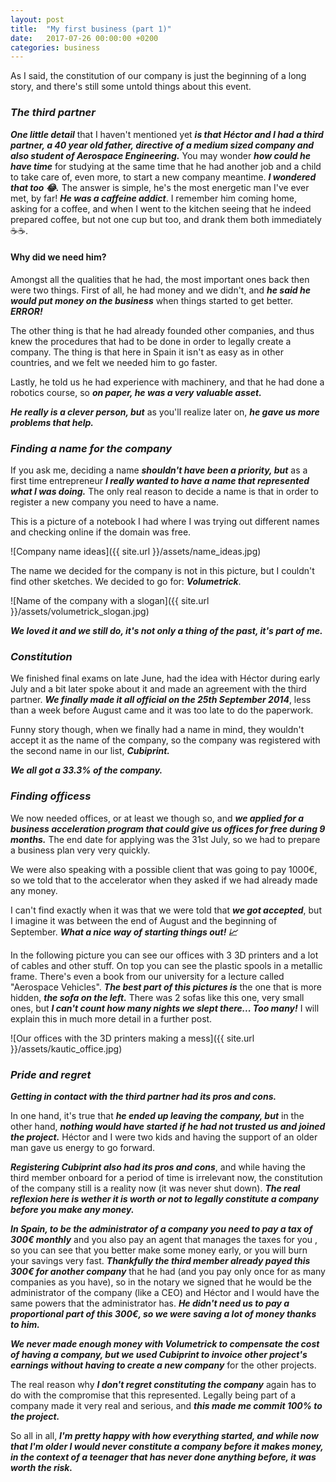 ```yaml
---
layout: post
title:  "My first business (part 1)"
date:   2017-07-26 00:00:00 +0200
categories: business
---
```

As I said, the constitution of our company is just the beginning of a long story, and there's still some untold things about this event.

### ***The third partner*** ###

***One little detail*** that I haven't mentioned yet ***is that Héctor and I had a third partner, a 40 year old father, directive of a medium sized company and also student of Aerospace Engineering.*** You may wonder ***how could he have time*** for studying at the same time that he had another job and a child to take care of, even more, to start a new company meantime. ***I wondered that too :joy:.*** The answer is simple, he's the most energetic man I've ever met, by far! ***He was a caffeine addict***. I remember him coming home, asking for a coffee, and when I went to the kitchen seeing that he indeed prepared coffee, but not one cup but too, and drank them both immediately :coffee::coffee:.

#### Why did we need him? ####

Amongst all the qualities that he had, the most important ones back then were two things. First of all, he had money and we didn't, and ***he said he would put money on the business*** when things started to get better. ***ERROR!***

The other thing is that he had already founded other companies, and thus knew the procedures that had to be done in order to legally create a company. The thing is that here in Spain it isn't as easy as in other countries, and we felt we needed him to go faster.

Lastly, he told us he had experience with machinery, and that he had done a robotics course, so ***on paper, he was a very valuable asset.***

***He really is a clever person, but*** as you'll realize later on, ***he gave us more problems that help.***

### ***Finding a name for the company*** ###

If you ask me, deciding a name ***shouldn't have been a priority, but*** as a first time entrepreneur ***I really wanted to have a name that represented what I was doing.*** The only real reason to decide a name is that in order to register a new company you need to have a name.

This is a picture of a notebook I had where I was trying out different names and checking online if the domain was free.

![Company name ideas]({{ site.url }}/assets/name_ideas.jpg)

The name we decided for the company is not in this picture, but I couldn't find other sketches. We decided to go for: ***Volumetrick***.

![Name of the company with a slogan]({{ site.url }}/assets/volumetrick_slogan.jpg)

***We loved it and we still do, it's not only a thing of the past, it's part of me.***



### ***Constitution*** ###

We finished final exams on late June, had the idea with Héctor during early July and a bit later spoke about it and made an agreement with the third partner. ***We finally made it all official on the 25th September 2014***, less than a week before August came and it was too late to do the paperwork.

Funny story though, when we finally had a name in mind, they wouldn't accept it as the name of the company, so the company was registered with the second name in our list, ***Cubiprint.***

***We all got a 33.3% of the company.***

### ***Finding officess*** ###

We now needed offices, or at least we though so, and ***we applied for a business acceleration program that could give us offices for free during 9 months.*** The end date for applying was the 31st July, so we had to prepare a business plan very very quickly.

We were also speaking with a possible client that was going to pay 1000€, so we told that to the accelerator when they asked if we had already made any money.

I can't find exactly when it was that we were told that ***we got accepted***, but I imagine it was between the end of August and the beginning of September. ***What a nice way of starting things out! :chart_with_upwards_trend:***

In the following picture you can see our offices with 3 3D printers and a lot of cables and other stuff. On top you can see the plastic spools in a metallic frame. There's even a book from our university for a lecture called "Aerospace Vehicles". ***The best part of this pictures is*** the one that is more hidden, ***the sofa on the left.*** There was 2 sofas like this one, very small ones, but ***I can't count how many nights we slept there... Too many!*** I will explain this in much more detail in a further post.

![Our offices with the 3D printers making a mess]({{ site.url }}/assets/kautic_office.jpg)

### ***Pride and regret*** ###

***Getting in contact with the third partner had its pros and cons.***

 In one hand, it's true that ***he ended up leaving the company, but*** in the other hand, ***nothing would have started if he had not trusted us and joined the project.*** Héctor and I were two kids and having the support of an older man gave us energy to go forward.

***Registering Cubiprint also had its pros and cons***, and while having the third member onboard for a period of time is irrelevant now, the constitution of the company still is a reality now (it was never shut down). ***The real reflexion here is wether it is worth or not to legally constitute a company before you make any money.***

***In Spain, to be the administrator of a company you need to pay a tax of 300€ monthly*** and you also pay an agent that manages the taxes for you , so you can see that you better make some money early, or you will burn your savings very fast. ***Thankfully the third member already payed this 300€ for another company*** that he had (and you pay only once for as many companies as you have), so in the notary we signed that he would be the administrator of the company (like a CEO) and Héctor and I would have the same powers that the administrator has. ***He didn't need us to pay a proportional part of this 300€, so we were saving a lot of money thanks to him.***

***We never made enough money with Volumetrick to compensate the cost of having a company, but we used Cubiprint to invoice other project's earnings without having to create a new company*** for the other projects.

The real reason why ***I don't regret constituting the company*** again has to do with the compromise that this represented. Legally being part of a company made it very real and serious, and ***this made me commit 100% to the project.***

So all in all, ***I'm pretty happy with how everything started, and while now that I'm older I would never constitute a company before it makes money, in the context of a teenager that has never done anything before, it was worth the risk.***
